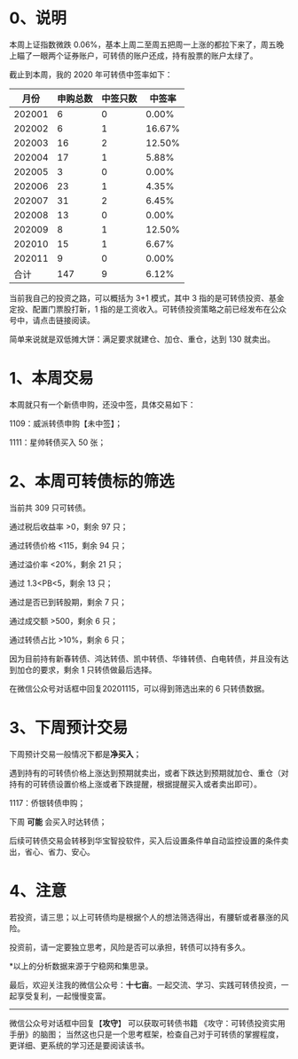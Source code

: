 # 0、说明

本周上证指数微跌 0.06%，基本上周二至周五把周一上涨的都拉下来了，周五晚上瞄了一眼两个证券账户，可转债的账户还成，持有股票的账户太绿了。

截止到本周，我的 2020 年可转债中签率如下：

| 月份   | 申购总数 | 中签只数 | 中签率 |
| ------ | -------- | -------- | ------ |
| 202001 | 6        | 0        | 0.00%  |
| 202002 | 6        | 1        | 16.67% |
| 202003 | 16       | 2        | 12.50% |
| 202004 | 17       | 1        | 5.88%  |
| 202005 | 3        | 0        | 0.00%  |
| 202006 | 23       | 1        | 4.35%  |
| 202007 | 31       | 2        | 6.45%  |
| 202008 | 13       | 0        | 0.00%  |
| 202009 | 8        | 1        | 12.50% |
| 202010 | 15       | 1        | 6.67%  |
| 202011 | 9        | 0        | 0.00%  |
| 合计   | 147      | 9        | 6.12%  |

当前我自己的投资之路，可以概括为 3+1 模式，其中 3 指的是可转债投资、基金定投、配置门票股打新，1 指的是工资收入。可转债投资策略之前已经发布在公众号中，请点击链接阅读。

简单来说就是双低摊大饼：满足要求就建仓、加仓、重仓，达到 130 就卖出。

# 1、本周交易

本周就只有一个新债申购，还没中签，具体交易如下：

1109：威派转债申购【未中签】；

1111：星帅转债买入 50 张；

# 2、本周可转债标的筛选

当前共 309 只可转债。

通过税后收益率 >0，剩余 97 只；

通过转债价格 <115，剩余 94 只；

通过溢价率 <20%，剩余 21 只；

通过 1.3<PB<5，剩余 13 只；

通过是否已到转股期，剩余 7 只；

通过成交额 >500，剩余 6 只；

通过转债占比 >10%，剩余 6 只；

因为目前持有新春转债、鸿达转债、凯中转债、华锋转债、白电转债，并且没有达到加仓的要求，剩余 1 只转债做最后选择。

在微信公众号对话框中回复20201115，可以得到筛选出来的 6 只转债数据。

# 3、下周预计交易

下周预计交易一般情况下都是**净买入**；

遇到持有的可转债价格上涨达到预期就卖出，或者下跌达到预期就加仓、重仓（对持有的可转债设置价格上涨或者下跌提醒，根据提醒买入或者卖出即可）。

1117：侨银转债申购；

下周 **可能** 会买入时达转债；

后续可转债交易会转移到华宝智投软件，买入后设置条件单自动监控设置的条件卖出，省心、省力、安心。

# 4、注意

若投资，请三思；以上可转债均是根据个人的想法筛选得出，有腰斩或者暴涨的风险。

投资前，请一定要独立思考，风险是否可以承担，转债可以持有多久。

*以上的分析数据来源于宁稳网和集思录。

最后，欢迎关注我的微信公众号：**十七亩**。一起交流、学习、实践可转债投资，一起享受复利，一起慢慢变富。

---

微信公众号对话框中回复【**攻守**】 可以获取可转债书籍 《攻守：可转债投资实用手册》的脑图； 当然这也只是一个思考框架，检查自己对于可转债的掌握程度，更详细、更系统的学习还是要阅读该书。 
